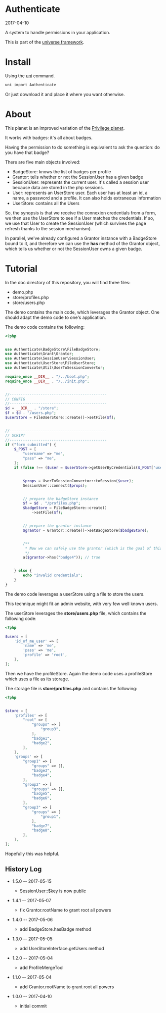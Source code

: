 Authenticate
======================
2017-04-10


A system to handle permissions in your application.



This is part of the [universe framework](https://github.com/karayabin/universe-snapshot).


Install
==========
Using the [uni](https://github.com/lingtalfi/universe-naive-importer) command.
```bash
uni import Authenticate
```

Or just download it and place it where you want otherwise.





About
==========
This planet is an improved variation of the [Privilege planet](https://github.com/lingtalfi/Privilege).

It works with badges: it's all about badges.

Having the permission to do something is equivalent to ask the question: do you have that badge?


There are five main objects involved:

- BadgeStore: knows the list of badges per profile
- Grantor: tells whether or not the SessionUser has a given badge
- SessionUser: represents the current user. It's called a session user because data are stored in the php sessions.
- User: represents an UserStore user. Each user has at least an id, a name, a password and a profile.
        It can also holds extraneous information
- UserStore: contains all the Users


So, the synopsis is that we receive the connexion credentials from a form,
we then use the UserStore to see if a User matches the credentials.
If so, we use that User to create the SessionUser (which survives the page refresh thanks to the session mechanism).

In parallel, we've already configured a Grantor instance with a BadgeStore bound to it,
and therefore we can use the **has** method of the Grantor object, which tells us whether or not
the SessionUser owns a given badge.





Tutorial
==========

In the doc directory of this repository, you will find three files:

- demo.php
- store/profiles.php
- store/users.php


The demo contains the main code, which leverages the Grantor object. 
One should adapt the demo code to one's application.

The demo code contains the following:

```php
<?php


use Authenticate\BadgeStore\FileBadgeStore;
use Authenticate\Grant\Grantor;
use Authenticate\SessionUser\SessionUser;
use Authenticate\UserStore\FileUserStore;
use Authenticate\Util\UserToSessionConvertor;

require_once __DIR__ . "/../boot.php";
require_once __DIR__ . "/../init.php";


//--------------------------------------------
// CONFIG
//--------------------------------------------
$d = __DIR__ . "/store";
$f = $d . "/users.php";
$userStore = FileUserStore::create()->setFile($f);


//--------------------------------------------
// SCRIPT
//--------------------------------------------
if ("form submitted") {
    $_POST = [
        "username" => "me",
        "pass" => "me",
    ];
    if (false !== ($user = $userStore->getUserByCredentials($_POST['username'], $_POST['pass']))) {


        $props = UserToSessionConvertor::toSession($user);
        SessionUser::connect($props);


        // prepare the badgeStore instance
        $f = $d . "/profiles.php";
        $badgeStore = FileBadgeStore::create()
            ->setFile($f);


        // prepare the grantor instance
        $grantor = Grantor::create()->setBadgeStore($badgeStore);


        /**
         * Now we can safely use the grantor (which is the goal of this snippet)
         */
        a($grantor->has("badge4")); // true


    } else {
        echo "invalid credentials";
    }
}

```



The demo code leverages a userStore using a file to store the users.

This technique might fit an admin website, with very few well known users.

The userStore leverages the **store/users.php** file, which contains the following code:


```php
<?php

$users = [
    'id_of_me_user' => [
        'name' => 'me',
        'pass' => 'me',
        'profile' => 'root',
    ],
];
```


Then we have the profileStore. Again the demo code uses a profileStore which uses a file as its storage.

The storage file is **store/profiles.php** and contains the following:

```php
<?php


$store = [
    'profiles' => [
        "root" => [
            "groups" => [
                "group3",
            ],
            "badge1",
            "badge2",
        ],
    ],
    'groups' => [
        "group1" => [
            "groups" => [],
            "badge3",
            "badge4",
        ],
        "group2" => [
            "groups" => [],
            "badge5",
            "badge6",
        ],
        "group3" => [
            "groups" => [
                "group1",
            ],
            "badge7",
            "badge8",
        ],
    ],
];
```


Hopefully this was helpful.






History Log
------------------
   
- 1.5.0 -- 2017-05-15

    - SessionUser::$key is now public
    
- 1.4.1 -- 2017-05-07

    - fix Grantor.rootName to grant root all powers
    
- 1.4.0 -- 2017-05-06

    - add BadgeStore.hasBadge method
    
- 1.3.0 -- 2017-05-05

    - add UserStoreInterface.getUsers method
    
- 1.2.0 -- 2017-05-04

    - add ProfileMergeTool
    
- 1.1.0 -- 2017-05-04

    - add Grantor.rootName to grant root all powers
    
- 1.0.0 -- 2017-04-10

    - initial commit
    